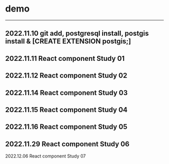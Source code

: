 # demo
---
2022.11.10 git add, postgresql install, postgis install & [CREATE EXTENSION postgis;]
---
2022.11.11 React component Study 01
---
2022.11.12 React component Study 02
---
2022.11.14 React component Study 03
---
2022.11.15 React component Study 04
---
2022.11.16 React component Study 05
---
2022.11.29 React component Study 06
---
2022.12.06 React component Study 07
